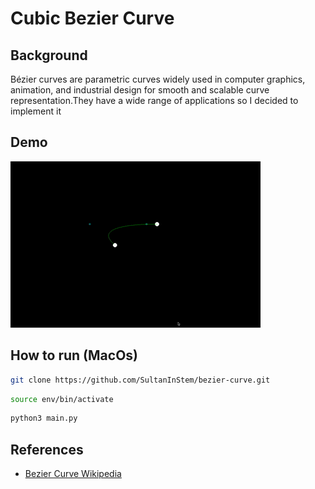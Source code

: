 # Cubic Bezier Curve

## Background 
Bézier curves are parametric curves widely used in computer graphics, animation, and industrial design for smooth and scalable curve representation.They have a wide range of applications so I decided to implement it 

## Demo 

![](demo.gif)

## How to run (MacOs)
``` bash 
git clone https://github.com/SultanInStem/bezier-curve.git
```
``` bash
source env/bin/activate 
```
``` bash
python3 main.py
```



## References 
- [Bezier Curve Wikipedia](https://en.wikipedia.org/wiki/B%C3%A9zier_curve)